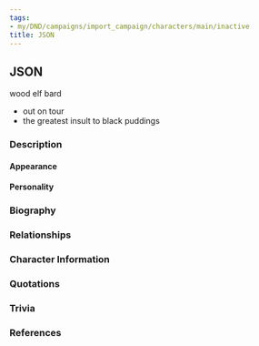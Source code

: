 ```yaml
---
tags:
- my/DND/campaigns/import_campaign/characters/main/inactive
title: JSON
---
```


## JSON

wood elf bard

- out on tour
- the greatest insult to black puddings

### Description

#### Appearance

#### Personality

### Biography

### Relationships

### Character Information

### Quotations

### Trivia

### References
